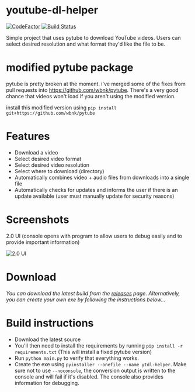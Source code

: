 # youtube-dl-helper
[![CodeFactor](https://www.codefactor.io/repository/github/wbnk/youtube-dl-helper/badge)](https://www.codefactor.io/repository/github/wbnk/youtube-dl-helper) [![Build Status](https://travis-ci.com/wbnk/youtube-dl-helper.svg?branch=master)](https://travis-ci.com/wbnk/youtube-dl-helper)


Simple project that uses pytube to download YouTube videos. Users can select desired resolution and what format they'd
like the file to be.


# modified pytube package

pytube is pretty broken at the moment. i've merged some of the fixes from pull requests
into https://github.com/wbnk/pytube. There's a very good chance that videos won't load if you aren't using the modified version.

install this modified version using ```pip install git+https://github.com/wbnk/pytube```


# Features

* Download a video
* Select desired video format
* Select desired video resolution
* Select where to download (directory)
* Automatically combines video + audio files from downloads into a single file
* Automatically checks for updates and informs the user if there is an update available (user must manually update for security reasons)


# Screenshots

2.0 UI (console opens with program to allow users to debug easily and to provide important information)

![2.0 UI](https://i.imgur.com/Szmmnua.png)


# Download

*You can download the latest build from the [releases](https://github.com/wbnk/youtube-dl-helper/releases) page. Alternatively, you can create your own exe by following the instructions below...*

# Build instructions

* Download the latest source
* You'll then need to install the requirements by running ```pip install -r requirements.txt``` (This will install a fixed pytube version)
* Run ```python main.py``` to verify that everything works.
* Create the exe using ```pyinstaller --onefile --name ytdl-helper```. Make sure not to use ```--noconsole```, the conversion output is written to the console and will fail if it's disabled. The console also provides information for debugging.



